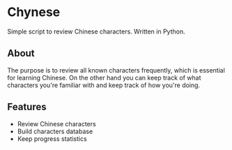 Chynese
=======

Simple script to review Chinese characters. Written in Python.


About
-----

The purpose is to review all known characters frequently, which is essential for learning Chinese. On the other hand you can keep track of what characters you're familiar with and keep track of how you're doing.


Features
--------

- Review Chinese characters
- Build characters database
- Keep progress statistics
